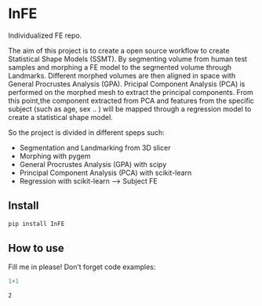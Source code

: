 InFE
================

<!-- WARNING: THIS FILE WAS AUTOGENERATED! DO NOT EDIT! -->

Individualized FE repo.

The aim of this project is to create a open source workflow to create
Statistical Shape Models (SSMT). By segmenting volume from human test
samples and morphing a FE model to the segmented volume through
Landmarks. Different morphed volumes are then aligned in space with
General Procrustes Analysis (GPA). Pricipal Component Analysis (PCA) is
performed on the morphed mesh to extract the principal components. From
this point,the component extracted from PCA and features from the
specific subject (such as age, sex .. ) will be mapped through a
regression model to create a statistical shape model.

So the project is divided in different speps such:

- Segmentation and Landmarking from 3D slicer
- Morphing with pygem
- General Procrustes Analysis (GPA) with scipy
- Principal Component Analysis (PCA) with scikit-learn
- Regression with scikit-learn –\> Subject FE

## Install

``` sh
pip install InFE
```

## How to use

Fill me in please! Don’t forget code examples:

``` python
1+1
```

    2
